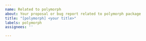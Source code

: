 ```yaml
---
name: Related to polymorph
about: Your proposal or bug report related to polymorph package
title: "[polymorph] <your title>"
labels: polymorph
assignees: ''

---
```



